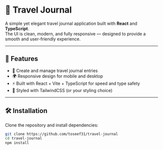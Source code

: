 # 🧳 Travel Journal

A simple yet elegant travel journal application built with **React** and **TypeScript**.  
The UI is clean, modern, and fully responsive — designed to provide a smooth and user-friendly experience.

---

## 🚀 Features

- 📖 Create and manage travel journal entries
- 🌍 Responsive design for mobile and desktop
- ⚡ Built with React + Vite + TypeScript for speed and type safety
- 🎨 Styled with TailwindCSS (or your styling choice)

---

## 🛠️ Installation

Clone the repository and install dependencies:

```bash
git clone https://github.com/toseef31/travel-journal
cd travel-journal
npm install
```
